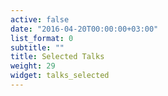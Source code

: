 ```yaml
---
active: false
date: "2016-04-20T00:00:00+03:00"
list_format: 0
subtitle: ""
title: Selected Talks
weight: 29
widget: talks_selected
---
```

